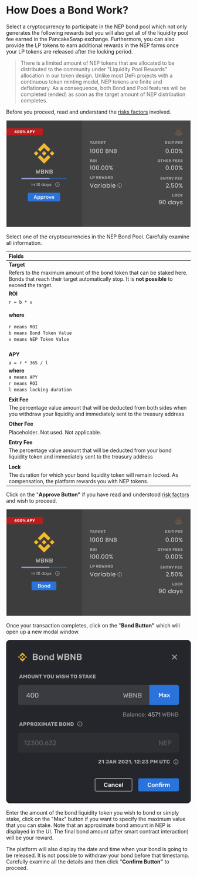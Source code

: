 # How Does a Bond Work?

Select a cryptocurrency to participate in the NEP bond pool which not only generates the following rewards but you will also get all of the liquidity pool fee earned in the PancakeSwap exchange. Furthermore, you can also provide the LP tokens to earn additional rewards in the NEP farms once your LP tokens are released after the locking period.

> There is a limited amount of NEP tokens that are allocated to be distributed to the community under "Liquidity Pool Rewards" allocation in our token design. Unlike most DeFi projects with a continuous token minting model, NEP tokens are finite and deflationary. As a consequence, both Bond and Pool features will be completed \(ended\) as soon as the target amount of NEP distribution completes.

Before you proceed, read and understand the [risks factors](https://docs.neptunemutual.com/app/usage/risk-factors) involved.

![Choose a cryptocurrency to create an NEP bond](../../.gitbook/assets/image%20%282%29.png)

Select one of the cryptocurrencies in the NEP Bond Pool. Carefully examine all information.

<table>
  <thead>
    <tr>
      <th style="text-align:left">Fields</th>
    </tr>
  </thead>
  <tbody>
    <tr>
      <td style="text-align:left"><b>Target</b>
      </td>
    </tr>
    <tr>
      <td style="text-align:left">Refers to the maximum amount of the bond token that can be staked here.
        Bonds that reach their target automatically stop. It is <b>not possible</b> to
        exceed the target.</td>
    </tr>
    <tr>
      <td style="text-align:left"><b>ROI</b>
      </td>
    </tr>
    <tr>
      <td style="text-align:left"><code>r = b * v</code>
      </td>
    </tr>
    <tr>
      <td style="text-align:left">
        <p><b>where</b>
        </p>
        <p><code>r means ROI<br />b means Bond Token Value<br />v means NEP Token Value</code>
        </p>
      </td>
    </tr>
    <tr>
      <td style="text-align:left"></td>
    </tr>
    <tr>
      <td style="text-align:left"><b>APY</b>
      </td>
    </tr>
    <tr>
      <td style="text-align:left"><code>a = r * 365 / l</code>
      </td>
    </tr>
    <tr>
      <td style="text-align:left"><b>where</b><em><br /></em><code>a means APY<br />r means ROI<br />l means locking duration</code>
      </td>
    </tr>
    <tr>
      <td style="text-align:left"></td>
    </tr>
    <tr>
      <td style="text-align:left"><b>Exit Fee</b>
      </td>
    </tr>
    <tr>
      <td style="text-align:left">The percentage value amount that will be deducted from both sides when
        you withdraw your liquidity and immediately sent to the treasury address</td>
    </tr>
    <tr>
      <td style="text-align:left"></td>
    </tr>
    <tr>
      <td style="text-align:left"><b>Other Fee</b>
      </td>
    </tr>
    <tr>
      <td style="text-align:left">Placeholder. Not used. Not applicable.</td>
    </tr>
    <tr>
      <td style="text-align:left"></td>
    </tr>
    <tr>
      <td style="text-align:left"><b>Entry Fee</b>
      </td>
    </tr>
    <tr>
      <td style="text-align:left">The percentage value amount that will be deducted from your bond liquidity
        token and immediately sent to the treasury address</td>
    </tr>
    <tr>
      <td style="text-align:left"></td>
    </tr>
    <tr>
      <td style="text-align:left"><b>Lock</b>
      </td>
    </tr>
    <tr>
      <td style="text-align:left">The duration for which your bond liquidity token will remain locked. As
        compensation, the platform rewards you with NEP tokens.</td>
    </tr>
  </tbody>
</table>

Click on the "**Approve Button"** if you have read and understood [risk factors](https://docs.neptunemutual.com/app/usage/risk-factors) and wish to proceed.

![Create a Bond](../../.gitbook/assets/image%20%283%29.png)

Once your transaction completes, click on the "**Bond Button"** which will open up a new modal window.

![](../../.gitbook/assets/image%20%281%29.png)

Enter the amount of the bond liquidity token you wish to bond or simply stake, click on the "Max" button if you want to specify the maximum value that you can stake. Note that an approximate bond amount in NEP is displayed in the UI. The final bond amount \(after smart contract interaction\) will be your reward.

The platform will also display the date and time when your bond is going to be released. It is not possible to withdraw your bond before that timestamp. Carefully examine all the details and then click "**Confirm Button"** to proceed.





















